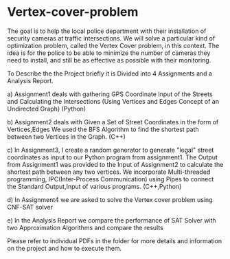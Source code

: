 # Vertex-cover-problem

The goal is to help the local police department with their installation of security cameras at traffic intersections. We will solve a particular kind of optimization problem, called the Vertex Cover problem, in this context. The idea is for the police to be able to minimize the number of cameras they need to install, and still be as effective as possible with their monitoring.

To Describe the the Project briefly it is Divided into 4 Assignments and a Analysis Report.

a) Assignment1 deals with gathering GPS Coordinate Input of the Streets and Calculating the Intersections (Using Vertices and Edges Concept of an Undirected Graph) (Python)

b) Assignment2 deals with Given a Set of Street Coordinates in the form of Vertices,Edges We used the BFS Algorithm to find the shortest path between two Vertices in the Graph. (C++)

c) In Assignment3, I create a random generator to generate "legal" street coordinates as input to our Python program from assignment1. The Output from Assignment1 was provided to the Input of Assignment2 to calculate the shortest path between any two vertices. We incorporate Multi-threaded programming, IPC(Inter-Process Communication) using Pipes to connect the Standard Output,Input of various programs. (C++,Python)

d) In Assignment4 we are asked to solve the Vertex cover problem using CNF-SAT solver

e) In the Analysis Report we compare the performance of SAT Solver with two Approximation Algorithms and compare the results

Please refer to individual PDFs in the folder for more details and information on the project and how to execute them.
